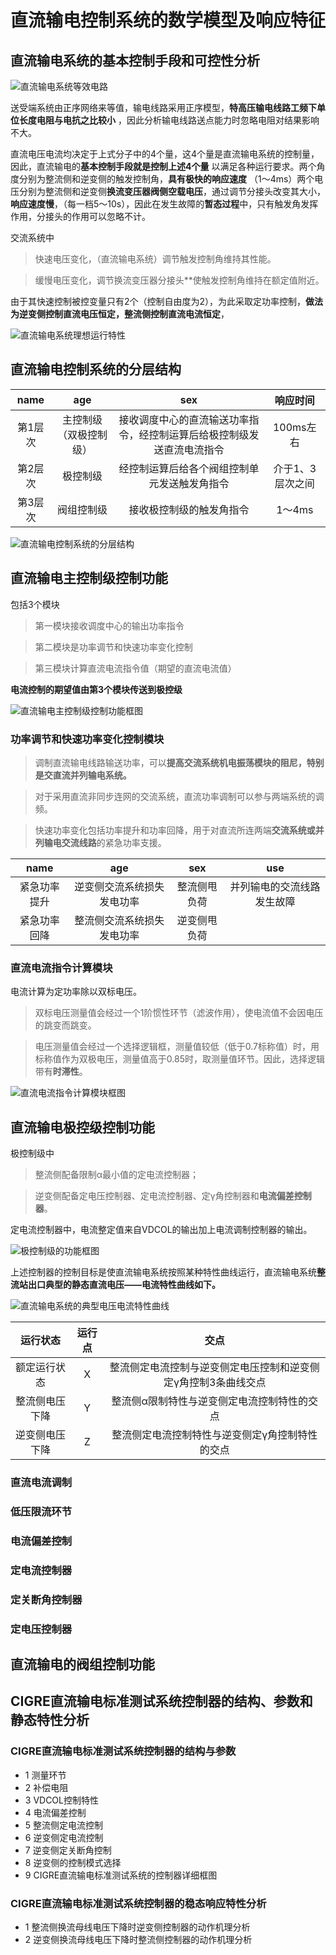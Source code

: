# 直流输电控制系统的数学模型及响应特征
## 直流输电系统的基本控制手段和可控性分析

![直流输电系统等效电路](<++>) 

送受端系统由正序网络来等值，输电线路采用正序模型，**特高压输电线路工频下单位长度电阻与电抗之比较小** ，因此分析输电线路送点能力时忽略电阻对结果影响不大。


直流电压电流均决定于上式分子中的4个量，这4个量是直流输电系统的控制量，因此，直流输电的**基本控制手段就是控制上述4个量** 以满足各种运行要求。两个角度分别为整流侧和逆变侧的触发控制角，**具有极快的响应速度** （1～4ms）两个电压分别为整流侧和逆变侧**换流变压器阀侧空载电压**，通过调节分接头改变其大小，**响应速度慢**，（每一档5～10s），因此在发生故障的**暂态过程**中，只有触发角发挥作用，分接头的作用可以忽略不计。

交流系统中
>快速电压变化，（直流输电系统）调节触发控制角维持其性能。

>缓慢电压变化，调节换流变压器分接头**使触发控制角维持在额定值附近。


由于其快速控制被控变量只有2个（控制自由度为2），为此采取定功率控制，**做法为逆变侧控制直流电压恒定，整流侧控制直流电流恒定**，
 
![直流输电系统理想运行特性](<++>)
## 直流输电控制系统的分层结构
|name|age|sex|响应时间|
|:---:|:---:|:---:|:---:|
|第1层次|主控制级（双极控制级）|接收调度中心的直流输送功率指令，经控制运算后给极控制级发送直流电流指令|100ms左右|
|第2层次|极控制级|经控制运算后给各个阀组控制单元发送触发角指令|介于1、3层次之间|
|第3层次|阀组控制级|接收极控制级的触发角指令|1～4ms|
![直流输电控制系统的分层结构](<++>) 
## 直流输电主控制级控制功能
包括3个模块
>第一模块接收调度中心的输出功率指令

>第二模块是功率调节和快速功率变化控制

>第三模块计算直流电流指令值（期望的直流电流值）

**电流控制的期望值由第3个模块传送到极控级** 

![直流输电主控制级控制功能框图](<++>) 
### 功率调节和快速功率变化控制模块
>调制直流输电线路输送功率，可以**提高交流系统机电振荡模块的阻尼，特别是交直流并列输电系统。**

>对于采用直流非同步连网的交流系统，直流功率调制可以参与两端系统的调频。

>快速功率变化包括功率提升和功率回降，用于对直流所连两端**交流系统或并列输电交流线路**的紧急功率支援。

|name|age|sex|use|
|:---:|:---:|:---:|:-:|
|紧急功率提升|逆变侧交流系统损失发电功率|整流侧甩负荷|并列输电的交流线路发生故障|
|紧急功率回降|整流侧交流系统损失发电功率|逆变侧甩负荷|
### 直流电流指令计算模块
电流计算为定功率除以双标电压。
>双标电压测量值会经过一个1阶惯性环节（滤波作用），使电流值不会因电压的跳变而跳变。

>电压测量值会经过一个选择逻辑框，测量值较低（低于0.7标称值）时，用标称值作为双极电压，测量值高于0.85时，取测量值环节。因此，选择逻辑带有**时滞性**。

![直流电流指令计算模块框图](<++>) 
## 直流输电极控级控制功能

极控制级中
>整流侧配备限制α最小值的定电流控制器；

>逆变侧配备定电压控制器、定电流控制器、定γ角控制器和**电流偏差控制器**。

定电流控制器中，电流整定值来自VDCOL的输出加上电流调制控制器的输出。

![极控制级的功能框图](<++>) 

上述控制器的控制目标是使直流输电系统按照某种特性曲线运行，直流输电系统**整流站出口典型的静态直流电压——电流特性曲线如下。**

![直流输电系统的典型电压电流特性曲线](<++>) 

|运行状态|运行点|交点|
|:-:|:-:|:-:|
|额定运行状态|X|整流侧定电流控制与逆变侧定电压控制和逆变侧定γ角控制3条曲线交点|
|整流侧电压下降|Y|整流侧α限制特性与逆变侧定电流控制特性的交点|
|逆变侧电压下降|Z|整流侧定电流控制特性与逆变侧定γ角控制特性的交点|
### 直流电流调制
### 低压限流环节
### 电流偏差控制
### 定电流控制器
### 定关断角控制器
### 定电压控制器
## 直流输电的阀组控制功能
## CIGRE直流输电标准测试系统控制器的结构、参数和静态特性分析
### CIGRE直流输电标准测试系统控制器的结构与参数
- 1 测量环节
- 2 补偿电阻
- 3 VDCOL控制特性
- 4 电流偏差控制
- 5 整流侧定电流控制
- 6 逆变侧定电流控制
- 7 逆变侧定关断角控制
- 8 逆变侧的控制模式选择
- 9 CIGRE直流输电标准测试系统的控制器详细框图
### CIGRE直流输电标准测试系统控制器的稳态响应特性分析
- 1 整流侧换流母线电压下降时逆变侧控制器的动作机理分析
- 2 逆变侧换流母线电压下降时整流侧控制器的动作机理分析
